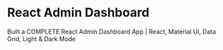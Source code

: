# React Admin Dashboard

Built a COMPLETE React Admin Dashboard App | React, Material UI, Data Grid, Light & Dark Mode
